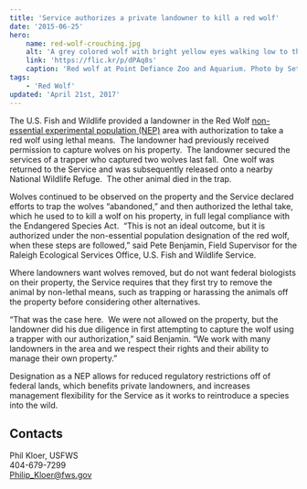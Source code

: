 ```yaml
---
title: 'Service authorizes a private landowner to kill a red wolf'
date: '2015-06-25'
hero:
    name: red-wolf-crouching.jpg
    alt: 'A grey colored wolf with bright yellow eyes walking low to the ground.'
    link: 'https://flic.kr/p/dPAq8s'
    caption: 'Red wolf at Point Defiance Zoo and Aquarium. Photo by Seth Bynum, PDZA.'
tags:
    - 'Red Wolf'
updated: 'April 21st, 2017'
---
```


The U.S. Fish and Wildlife provided a landowner in the Red Wolf [non-essential experimental population (NEP)](http://www.fws.gov/endangered/about/listing-status-codes.html) area with authorization to take a red wolf using lethal means.  The landowner had previously received permission to capture wolves on his property.  The landowner secured the services of a trapper who captured two wolves last fall.  One wolf was returned to the Service and was subsequently released onto a nearby National Wildlife Refuge.  The other animal died in the trap. 

Wolves continued to be observed on the property and the Service declared efforts to trap the wolves “abandoned,” and then authorized the lethal take, which he used to to kill a wolf on his property, in full legal compliance with the Endangered Species Act. 
“This is not an ideal outcome, but it is authorized under the non-essential population designation of the red wolf, when these steps are followed,” said Pete Benjamin, Field Supervisor for the Raleigh Ecological Services Office, U.S. Fish and Wildlife Service.

Where landowners want wolves removed, but do not want federal biologists on their property, the Service requires that they first try to remove the animal by non-lethal means, such as trapping or harassing the animals off the property before considering other alternatives. 

“That was the case here.  We were not allowed on the property, but the landowner did his due diligence in first attempting to capture the wolf using a trapper with our authorization,” said Benjamin. “We work with many landowners in the area and we respect their rights and their ability to manage their own property.” 

Designation as a NEP allows for reduced regulatory restrictions off of federal lands, which benefits private landowners, and increases management flexibility for the Service as it works to reintroduce a species into the wild.

## Contacts

Phil Kloer, USFWS  
404-679-7299  
[Philip_Kloer@fws.gov](mailto:Philip_Kloer@fws.gov)
